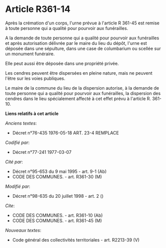 # Article R361-14

Après la crémation d'un corps, l'urne prévue à l'article R 361-45 est remise à toute personne qui a qualité pour pourvoir aux
funérailles.

A la demande de toute personne qui a qualité pour pourvoir aux funérailles et après autorisation délivrée par le maire du
lieu du dépôt, l'urne est déposée dans une sépulture, dans une case de columbarium ou scellée sur un monument funéraire.

Elle peut aussi être déposée dans une propriété privée.

Les cendres peuvent être dispersées en pleine nature, mais ne peuvent l'être sur les voies publiques.

Le maire de la commune du lieu de la dispersion autorise, à la demande de toute personne qui a qualité pour pourvoir aux
funérailles, la dispersion des cendres dans le lieu spécialement affecté à cet effet prévu à l'article R. 361-10.

**Liens relatifs à cet article**

_Anciens textes_:

  - Décret n°76-435 1976-05-18 ART. 23-4 REMPLACE

_Codifié par_:

  - Décret n°77-241 1977-03-07

_Cité par_:

  - Décret n°95-653 du 9 mai 1995 - art. 9-1 (Ab)
  - CODE DES COMMUNES. - art. R361-30 (M)

_Modifié par_:

  - Décret n°98-635 du 20 juillet 1998 - art. 2 ()

_Cite_:

  - CODE DES COMMUNES. - art. R361-10 (Ab)
  - CODE DES COMMUNES. - art. R361-45 (M)

_Nouveaux textes_:

  - Code général des collectivités territoriales - art. R2213-39 (V)
